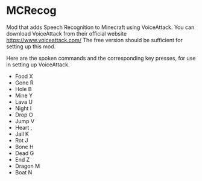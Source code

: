 # MCRecog
Mod that adds Speech Recognition to Minecraft using VoiceAttack.
You can download VoiceAttack from their official website https://www.voiceattack.com/
The free version should be sufficient for setting up this mod.

Here are the spoken commands and the corresponding key presses, for use in setting up VoiceAttack.
- Food      X
- Gone      R
- Hole      B
- Mine      Y
- Lava      U
- Night     I
- Drop      O
- Jump      V
- Heart     ,
- Jail      K
- Rot       J
- Bone      H
- Dead      G
- End       Z
- Dragon    M
- Boat      N

